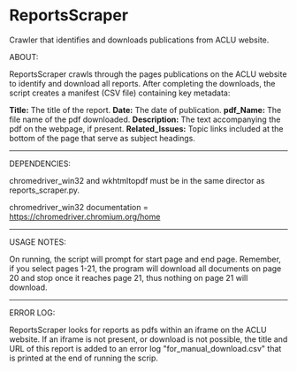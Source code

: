 # ReportsScraper
Crawler that identifies and downloads publications from ACLU website.

ABOUT:

ReportsScraper crawls through the pages publications on the ACLU website to identify and download all reports. After completing the downloads, the script creates a manifest (CSV file) containing key metadata: 

<b>Title:</b> The title of the report.
<b>Date:</b> The date of publication.
<b>pdf_Name:</b> The file name of the pdf downloaded.
<b>Description:</b> The text accompanying the pdf on the webpage, if present.
<b>Related_Issues:</b> Topic links included at the bottom of the page that serve as subject headings.

----------------------------------------------------

DEPENDENCIES:

chromedriver_win32 and wkhtmltopdf must be in the same director as reports_scraper.py.

chromedriver_win32 documentation = https://chromedriver.chromium.org/home

----------------------------------------------------

USAGE NOTES:

On running, the script will prompt for start page and end page. Remember, if you select pages 1-21, the program will download all documents on page 20 and stop once it reaches page 21, thus nothing on page 21 will download.

----------------------------------------------------

ERROR LOG:

ReportsScraper looks for reports as pdfs within an iframe on the ACLU website. If an iframe is not present, or download is not possible, the title and URL of this report is added to an error log "for_manual_download.csv" that is printed at the end of running the scrip.
